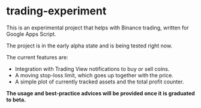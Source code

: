 # trading-experiment

This is an experimental project that helps with Binance trading, written for Google Apps Script.

The project is in the early alpha state and is being tested right now.

The current features are:
* Integration with Trading View notifications to buy or sell coins.
* A moving stop-loss limit, which goes up together with the price.
* A simple plot of currently tracked assets and the total profit counter.

**The usage and best-practice advices will be provided once it is graduated to beta.**
